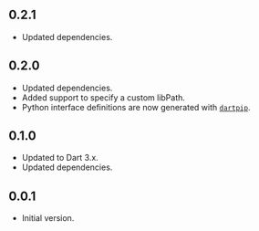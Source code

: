 ## 0.2.1

- Updated dependencies.

## 0.2.0

- Updated dependencies.
- Added support to specify a custom libPath.
- Python interface definitions are now generated with [`dartpip`](https://pub.dev/packages/dartpip).

## 0.1.0

- Updated to Dart 3.x.
- Updated dependencies.

## 0.0.1

- Initial version.
